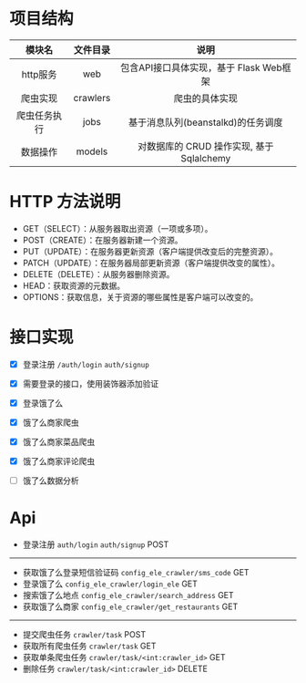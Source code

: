 # 项目结构
|模块名|文件目录|说明|
|:---:|:---:|:---:|
|http服务|web|包含API接口具体实现，基于 Flask Web框架|
|爬虫实现|crawlers|爬虫的具体实现|
|爬虫任务执行|jobs|基于消息队列(beanstalkd)的任务调度|
|数据操作|models|对数据库的 CRUD 操作实现, 基于 Sqlalchemy |

# HTTP 方法说明

* GET（SELECT）：从服务器取出资源（一项或多项）。
* POST（CREATE）：在服务器新建一个资源。
* PUT（UPDATE）：在服务器更新资源（客户端提供改变后的完整资源）。
* PATCH（UPDATE）：在服务器局部更新资源（客户端提供改变的属性）。
* DELETE（DELETE）：从服务器删除资源。
* HEAD：获取资源的元数据。
* OPTIONS：获取信息，关于资源的哪些属性是客户端可以改变的。

# 接口实现

- [x] 登录注册 `/auth/login` `auth/signup`
- [x] 需要登录的接口，使用装饰器添加验证
- [x] 登录饿了么
- [x] 饿了么商家爬虫
- [x] 饿了么商家菜品爬虫
- [x] 饿了么商家评论爬虫
- [ ] 饿了么数据分析


# Api

- 登录注册 `auth/login` `auth/signup` POST

----

- 获取饿了么登录短信验证码 `config_ele_crawler/sms_code` GET
- 登录饿了么 `config_ele_crawler/login_ele` GET
- 搜索饿了么地点 `config_ele_crawler/search_address` GET
- 获取饿了么商家 `config_ele_crawler/get_restaurants` GET

---

- 提交爬虫任务 `crawler/task` POST
- 获取所有爬虫任务 `crawler/task` GET
- 获取单条爬虫任务 `crawler/task/<int:crawler_id>` GET
- 删除任务 `crawler/task/<int:crawler_id>` DELETE